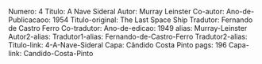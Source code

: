 Numero: 4
Titulo: A Nave Sideral
Autor: Murray Leinster
Co-autor: 
Ano-de-Publicacaoo: 1954
Titulo-original: The Last Space Ship
Tradutor: Fernando de Castro Ferro
Co-tradutor: 
Ano-de-edicao: 1949
alias: Murray-Leinster
Autor2-alias: 
Tradutor1-alias: Fernando-de-Castro-Ferro
Tradutor2-alias: 
Titulo-link: 4-A-Nave-Sideral
Capa: Cândido Costa Pinto
pags: 196
Capa-link: Candido-Costa-Pinto